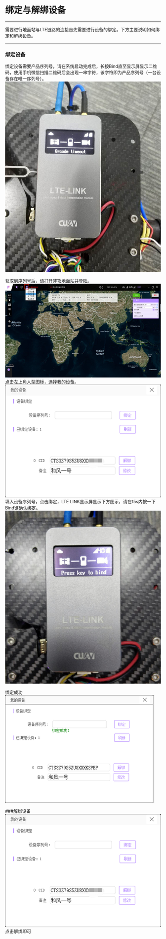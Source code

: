 # 绑定与解绑设备

---

需要进行地面站与LTE链路的连接首先需要进行设备的绑定。下方主要说明如何绑定和解绑设备。

---

### 绑定设备

绑定设备需要产品序列号，请在系统启动完成后，长按Bind直至显示屏显示二维码，使用手机微信扫描二维码后会出现一串字符，该字符即为产品序列号（一台设备存在唯一序列号）。  
![binding](../../assets/binding/lte_binding.jpg)

获取到序列号后，请打开非攻地面站并登陆。
![binding2](../../assets/binding/lte_binding2.png)
点击左上角人型图标，选择我的设备。
![binding3](../../assets/binding/lte_binding3.png)
填入设备序列号，点击绑定，LTE LINK显示屏显示下方图示，请在15s内按一下Bind键确认绑定。
![binding5](../../assets/binding/lte_binding5.jpg)

绑定成功
![binding6](../../assets/binding/lte_binding6.png)

###解绑设备
![binding3](../../assets/binding/lte_binding3.png)
点击解绑即可









